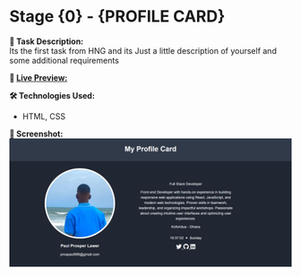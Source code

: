 # Stage {0} - {PROFILE CARD}

**📌 Task Description:**  
Its the first task from HNG and its Just a little description of yourself and some additional requirements

**🚀 [Live Preview:](https://stage-zero-drab.vercel.app/)**  
<!-- [View Live](https://stage-zero-drab.vercel.app/) -->

**🛠️ Technologies Used:**

- HTML, CSS

**📸 Screenshot:**  
 ![image](./final/Capture.PNG)
